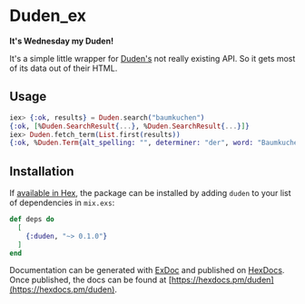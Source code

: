 # Duden_ex

**It's Wednesday my Duden!**

It's a simple little wrapper for [Duden's](https://duden.de) not really existing API. So it gets most of its data out of their HTML.

## Usage

```elixir
iex> {:ok, results} = Duden.search("baumkuchen")
{:ok, [%Duden.SearchResult{...}, %Duden.SearchResult{...}]}
iex> Duden.fetch_term(List.first(results))
{:ok, %Duden.Term{alt_spelling: "", determiner: "der", word: "Baum­ku­chen"}}
```

## Installation

If [available in Hex](https://hex.pm/docs/publish), the package can be installed
by adding `duden` to your list of dependencies in `mix.exs`:

```elixir
def deps do
  [
    {:duden, "~> 0.1.0"}
  ]
end
```

Documentation can be generated with [ExDoc](https://github.com/elixir-lang/ex_doc)
and published on [HexDocs](https://hexdocs.pm). Once published, the docs can
be found at [https://hexdocs.pm/duden](https://hexdocs.pm/duden).

